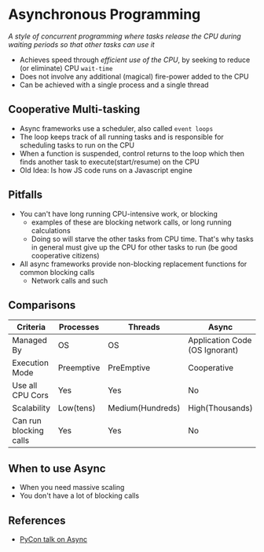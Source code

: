 # Asynchronous Programming

*A style of concurrent programming where tasks release the CPU during waiting periods so that other tasks can use it*

- Achieves speed through *efficient use of the CPU*, by seeking to reduce (or eliminate) CPU `wait-time`
- Does not involve any additional (magical) fire-power added to the CPU
- Can be achieved with a single process and a single thread

## Cooperative Multi-tasking

* Async frameworks use a scheduler, also called `event loops`
* The loop keeps track of all running tasks and is responsible for scheduling tasks to run on the CPU
* When a function is suspended, control returns to the loop which then finds another task to execute(start/resume) on the CPU
* Old Idea: Is how JS code runs on a Javascript engine

## Pitfalls

* You can't have long running CPU-intensive work, or blocking
    * examples of these are blocking network calls, or long running calculations
    * Doing so will starve the other tasks from CPU time. That's why tasks in general must give up the CPU for other tasks to run (be good cooperative citizens)
* All async frameworks provide non-blocking replacement functions for common blocking calls
    * Network calls and such

## Comparisons
|Criteria|Processes|Threads|Async|
|-|-|--|-|
|Managed By|OS|OS|Application Code (OS Ignorant)|
|Execution Mode|Preemptive|PreEmptive|Cooperative|
|Use all CPU Cors|Yes|Yes|No|
|Scalability|Low(tens)|Medium(Hundreds)|High(Thousands)|
|Can run blocking calls|Yes|Yes|No|

## When to use Async
- When you need massive scaling
- You don't have a lot of blocking calls

## References
- [PyCon talk on Async](https://www.youtube.com/watch?v=iG6fr81xHKA)